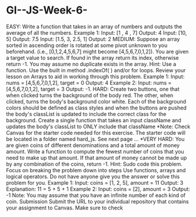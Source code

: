# GI--JS-Week-6-
EASY: Write a function that takes in an array of numbers and outputs the average of all the numbers.  Example 1: Input: [1 , 4 , 7]  Output: 4 Input: [10, 5]  Output: 7.5 Input: [1.5, 3, 2.5, 1]  Output: 2 MEDIUM: Suppose an array sorted in ascending order is rotated at some pivot unknown to you  beforehand. (i.e., [0,1,2,4,5,6,7] might become [4,5,6,7,0,1,2]). You are given a target value to search. If found in the array return its index, otherwise return -1. You may assume no duplicate exists in the array. Hint:  Use a function. Use the built in method .indexOf( ) and/or  for loops. Review your lesson on  Arrays to aid in working through this problem.  Example 1: Input: nums = [4,5,6,7,0,1,2], target = 0 Output: 4 Example 2: Input: nums = [4,5,6,7,0,1,2], target = 3 Output: -1. HARD: Create two buttons, one that when clicked turns the background of the body red. The  other, when clicked, turns the body's background color white. Each of the background colors  should be defined as class styles and when the buttons are pushed the body's classList is  updated to include the correct class for the background.  Create a single function that takes an input className and updates the body's classList to  ONLY include that className *Note: Check Canvas for the starter code needed for this exercise. The starter code will be  located in a folder named hard_js.  See next page ... *VERY HARD: You are given coins of different denominations and a total amount of money amount.  Write a function to compute the fewest number of coins that you need to make up that amount. If that  amount of money cannot be made up by any combination of the coins, return -1. Hint:  Sudo code this problem. Focus on breaking the problem down into steps  Use functions, arrays  and logical operators.  Do not have anyone give you the answer or solve this problem for you.  Example 1: Input: coins = [1, 2, 5], amount = 11 Output: 3  Explanation: 11 = 5 + 5 + 1 Example 2: Input: coins = [2], amount = 3 Output: -1 Note: You may assume that you have an infinite number of each kind of coin. Submission Submit the URL to your individual repository that contains your assignment  to Canvas.  Make sure to check 
